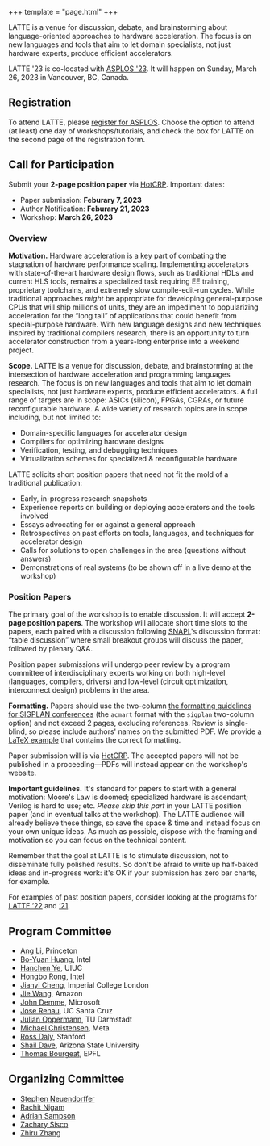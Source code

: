 +++
template = "page.html"
+++

LATTE is a venue for discussion, debate, and brainstorming about language-oriented approaches to hardware acceleration.
The focus is on new languages and tools that aim to let domain specialists, not just hardware experts, produce efficient accelerators.

LATTE '23 is co-located with [ASPLOS '23][asplos-23].
It will happen on Sunday, March 26, 2023 in Vancouver, BC, Canada.

[asplos-23]: https://asplos-conference.org/

<!--

## Call for Participation

LATTE wants your participation!
You can just attend and discuss, or you can also submit a two-page position paper.
(Accepted papers will come with short talks at the workshop to help drive discussion.)
Check out the [call for participation][cfp] for details about how to submit a position paper.

[cfp]: @/cfp.md

-->

## Registration

To attend LATTE, please [register for ASPLOS][asplos-reg].
Choose the option to attend (at least) one day of workshops/tutorials, and check the box for LATTE on the second page of the registration form.

[asplos-reg]: https://asplos-conference.org/attend/

<!-- START CFP: Move this to cfp.md after submissions close. -->

## Call for Participation

Submit your **2-page position paper** via [HotCRP][].
Important dates:

- Paper submission: **Feburary 7, 2023**
- Author Notification: **Feburary 21, 2023**
- Workshop: **March 26, 2023**

### Overview

**Motivation.**
Hardware acceleration is a key part of combating the stagnation of hardware performance scaling. Implementing accelerators with state-of-the-art hardware design flows, such as traditional HDLs and current HLS tools, remains a specialized task requiring EE training, proprietary toolchains, and extremely slow compile-edit-run cycles. While traditional approaches *might* be appropriate for developing general-purpose CPUs that will ship millions of units, they are an impediment to popularizing acceleration for the “long tail” of applications that could benefit from special-purpose hardware. With new language designs and new techniques inspired by traditional compilers research, there is an opportunity to turn accelerator construction from a years-long enterprise into a weekend project.

**Scope.**
LATTE is a venue for discussion, debate, and brainstorming at the intersection of hardware acceleration and programming languages research. The focus is on new languages and tools that aim to let domain specialists, not just hardware experts, produce efficient accelerators. A full range of targets are in scope: ASICs (silicon), FPGAs, CGRAs, or future reconfigurable hardware. A wide variety of research topics are in scope including, but not limited to:

- Domain-specific languages for accelerator design
- Compilers for optimizing hardware designs
- Verification, testing, and debugging techniques
- Virtualization schemes for specialized & reconfigurable hardware

LATTE solicits short position papers that need not fit the mold of a traditional publication:

- Early, in-progress research snapshots
- Experience reports on building or deploying accelerators and the tools involved
- Essays advocating for or against a general approach
- Retrospectives on past efforts on tools, languages, and techniques for accelerator design
- Calls for solutions to open challenges in the area (questions without answers)
- Demonstrations of real systems (to be shown off in a live demo at the workshop)

### Position Papers

The primary goal of the workshop is to enable discussion. It will accept **2-page position papers**.
The workshop will allocate short time slots to the papers, each paired with a discussion following [SNAPL][]'s discussion format:
“table discussion” where small breakout groups will discuss the paper, followed by plenary Q&A.

Position paper submissions will undergo peer review by a program committee of interdisciplinary experts working on both high-level (languages, compilers, drivers) and low-level (circuit optimization, interconnect design) problems in the area.

**Formatting.** Papers should use the two-column [the formatting guidelines for SIGPLAN conferences][sigplanconf] (the `acmart` format with the `sigplan` two-column option) and not exceed 2 pages, excluding references. Review is single-blind, so please include authors' names on the submitted PDF.
We provide [a LaTeX example][format-example] that contains the correct formatting.

Paper submission will is via [HotCRP][].
The accepted papers will not be published in a proceeding—PDFs will instead appear on the workshop's website.

**Important guidelines.**
It's standard for papers to start with a general motivation: Moore's Law is doomed; specialized hardware is ascendant; Verilog is hard to use; etc.
*Please skip this part* in your LATTE position paper (and in eventual talks at the workshop).
The LATTE audience will already believe these things, so save the space & time and instead focus on your own unique ideas.
As much as possible, dispose with the framing and motivation so you can focus on the technical content.

Remember that the goal at LATTE is to stimulate discussion, not to disseminate fully polished results.
So don't be afraid to write up half-baked ideas and in-progress work: it's OK if your submission has zero bar charts, for example.

For examples of past position papers, consider looking at the programs for [LATTE ’22][latte-22] and [’21][latte-21].

[hotcrp]: https://latte.cs.cornell.edu/
[snapl]: http://cs.brown.edu/~sk/Memos/Conference-Discussion-Format/
[sigplanconf]: https://www.acm.org/binaries/content/assets/publications/consolidated-tex-template/acmart.pdf
[format-example]: https://github.com/cucapra/latte23/tree/main/camera-ready
[latte-21]: https://capra.cs.cornell.edu/latte21/
[latte-22]: https://capra.cs.cornell.edu/latte22/

<!-- END CFP -->

<div class="committee">

<div class="pc">
<h2>Program Committee</h2>

- [Ang Li](https://ece.princeton.edu/people/ang-li), Princeton
- [Bo-Yuan Huang](https://bo-yuan-huang.github.io), Intel
- [Hanchen Ye](https://hanchenye.com), UIUC
- [Hongbo Rong](https://sites.google.com/view/hongborong), Intel
- [Jianyi Cheng](https://jianyicheng.github.io), Imperial College London
- [Jie Wang](https://vast.cs.ucla.edu/people/student/jie-wang), Amazon
- [John Demme](http://www.cs.columbia.edu/~jdd/), Microsoft
- [Jose Renau](https://users.soe.ucsc.edu/~renau/), UC Santa Cruz
- [Julian Oppermann](https://www.esa.informatik.tu-darmstadt.de/team/jo), TU Darmstadt
- [Michael Christensen](https://mdko.github.io), Meta
- [Ross Daly](https://web.stanford.edu/~rdaly525/), Stanford
- [Shail Dave](https://sites.google.com/view/shail/), Arizona State University
- [Thomas Bourgeat](https://people.csail.mit.edu/bthom/), EPFL

</div>

<div class="organization">
<h2> Organizing Committee </h2>

- [Stephen Neuendorffer](https://sites.google.com/site/sneuendorffer/)
- [Rachit Nigam](https://rachitnigam.com)
- [Adrian Sampson](https://adriansampson.net)
- [Zachary Sisco](https://zsisco.github.io)
- [Zhiru Zhang](https://www.csl.cornell.edu/~zhiruz/)

</div>
</div>
